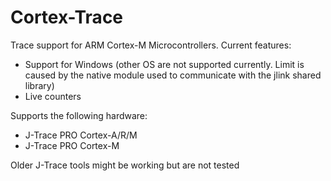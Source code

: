 # Cortex-Trace

Trace support for ARM Cortex-M Microcontrollers. Current features:

* Support for Windows (other OS are not supported currently. Limit is caused by the native module used to communicate with the jlink shared library)
* Live counters

Supports the following hardware:

* J-Trace PRO Cortex-A/R/M
* J-Trace PRO Cortex-M

Older J-Trace tools might be working but are not tested

